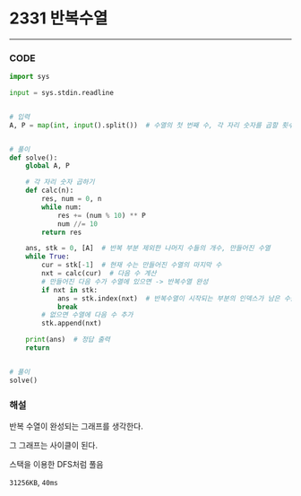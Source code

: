 # 2331 반복수열

---

### CODE

```python
import sys

input = sys.stdin.readline


# 입력
A, P = map(int, input().split())  # 수열의 첫 번째 수, 각 자리 숫자를 곱할 횟수


# 풀이
def solve():
    global A, P

    # 각 자리 숫자 곱하기
    def calc(n):
        res, num = 0, n
        while num:
            res += (num % 10) ** P
            num //= 10
        return res

    ans, stk = 0, [A]  # 반복 부분 제외한 나머지 수들의 개수, 만들어진 수열
    while True:
        cur = stk[-1]  # 현재 수는 만들어진 수열의 마지막 수
        nxt = calc(cur)  # 다음 수 계산
        # 만들어진 다음 수가 수열에 있으면 -> 반복수열 완성
        if nxt in stk:
            ans = stk.index(nxt)  # 반복수열이 시작되는 부분의 인덱스가 남은 수들의 개수
            break
        # 없으면 수열에 다음 수 추가
        stk.append(nxt)

    print(ans)  # 정답 출력
    return


# 풀이
solve()

```

### 해설

반복 수열이 완성되는 그래프를 생각한다.

그 그래프는 사이클이 된다.

스택을 이용한 DFS처럼 풀음

`31256KB`, `40ms`
